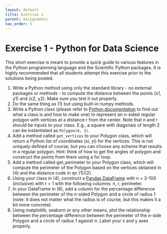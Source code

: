 ```yaml
---
layout: default
title: Exercise 1
parent: Assignments
nav_order: 5
---
```


# Exercise 1 - Python for Data Science

This short exercise is meant to provide a quick guide to various features in the Python programming language and the
Scientific Python packages. It is highly recommended that all students attempt this exercise prior to the solutions
being posted.

1. Write a Python method using only the standard library - no external packages or methods - to compute the distance 
   between the points (x1, y1) and (x2, y2). Make sure you test it out properly.
2. Do the same thing as (1) but using built-in numpy methods.
3. Write a Python class (please refer to [Python documentation](https://docs.python.org/3/tutorial/classes.html) to
   find out what a class is and how to make one) to represent an n-sided regular polygon with vertices at a distance r
   from the center. Note that n and r should be inputs to your class. E.g., a square with diagonals of length 2 can
   be instantiated as `Polygon(4, 1)`.
4. Add a method called `get_vertices` to your Polygon class, which will return a Python list of coordinates (xi, yi) for
   the vertices. This is not uniquely defined of course, but you can choose any scheme that results in a regular
   polygon. Hint: think of how to get the angles of polygon and construct the points from there using a for loop.
5. Add a method called get_perimeter to your Polygon class, which will compute the perimeter of the Polygon based on
   the vertices obtained in (4) and the distance code in qn (1)/(2).
6. Using your class in (4), construct a [Pandas DataFrame](https://pandas.pydata.org/docs/reference/api/pandas.DataFrame.html)
   with n = 3-100 (inclusive) with r = 1 with the following columns: n, r, perimeter.
7. In your DataFrame in (6), add a column for the percentage difference between the perimeter of the n-sided Polygon and
   a circle of radius 1 (note: it does not matter what the radius is of course, but this makes it a bit more concrete).
8. Using matplotlib, seaborn or any other means, plot the relationship between the percentage difference between the
   perimeter of the n-side Polygon and a circle of radius 1 against n. Label your x and y axes properly.
